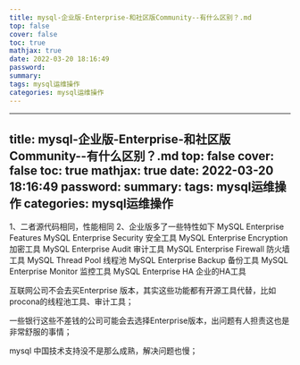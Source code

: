 ```yaml
---
title: mysql-企业版-Enterprise-和社区版Community--有什么区别？.md
top: false
cover: false
toc: true
mathjax: true
date: 2022-03-20 18:16:49
password:
summary:
tags: mysql运维操作
categories: mysql运维操作
---
```

---
title: mysql-企业版-Enterprise-和社区版Community--有什么区别？.md
top: false
cover: false
toc: true
mathjax: true
date: 2022-03-20 18:16:49
password:
summary:
tags: mysql运维操作
categories: mysql运维操作
---
1、二者源代码相同，性能相同
2、企业版多了一些特性如下
MySQL Enterprise Features
MySQL Enterprise Security 安全工具
 MySQL Enterprise Encryption 加密工具
MySQL Enterprise Audit  审计工具
MySQL Enterprise Firewall 防火墙工具
MySQL Thread Pool  线程池
MySQL Enterprise Backup 备份工具
MySQL Enterprise Monitor 监控工具
MySQL Enterprise HA 企业的HA工具

互联网公司不会去买Enterprise 版本，其实这些功能都有开源工具代替，比如procona的线程池工具、审计工具；

一些银行这些不差钱的公司可能会去选择Enterprise版本，出问题有人担责这也是非常舒服的事情；

mysql 中国技术支持没不是那么成熟，解决问题也慢；
